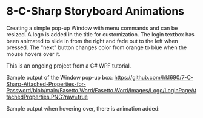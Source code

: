 # 8-C-Sharp Storyboard Animations
 
Creating a simple pop-up Window with menu commands and can be resized. A logo is added in the title for customization. The login textbox has been animated to slide in from the right and fade out to the left when pressed. The "next" button changes color from orange to blue when the mouse hovers over it.

This is an ongoing project from a C# WPF tutorial. 

Sample output of the Window pop-up box:
https://github.com/hkl690/7-C-Sharp-Attached-Properties-for-Password/blob/main/Fasetto.Word/Fasetto.Word/Images/Logo/LoginPageAttachedProperties.PNG?raw=true

Sample output when hovering over, there is animation added:
